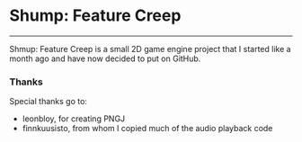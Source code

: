 # Shump: Feature Creep

---

Shmup: Feature Creep is a small 2D game engine project that I started like a month ago and have now decided to put on GitHub.

### Thanks

Special thanks go to:
* leonbloy, for creating PNGJ
* finnkuusisto, from whom I copied much of the audio playback code
